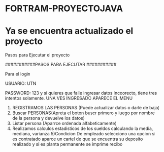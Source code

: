 # FORTRAM-PROYECTOJAVA
# Ya se encuentra actualizado el proyecto 
 
Pasos para Ejecutar  el proyecto

###########PASOS PARA EJECUTAR ###########

Para el login 

USUARIO: UTN

PASSWORD: 123 y si quieres que falle ingresar datos incoorecto, tiene tres intentos solamente.
UNA VES INGRESADO  APARECE EL MENU
 1) REGISTRAMOS LAS PERSONAS (Puede actualizar datos o darle de baja)
 2) Buscar PERSONAS(Apreta el boton buscr primero y luego por nombre de la persona y devuelve los datos)
 3) Listar persona (Aparrce ordenada alfabeticamente)
 4) Realizamos calculos estadisticos  de los sueldos calculando la media, mediana, varianza
 5)Condicion De empleado selecciono una opcion  si es contratado aparce un cartel de que se encuentra su deposito realizado 
 y si es planta permanente se imprime recibo 

